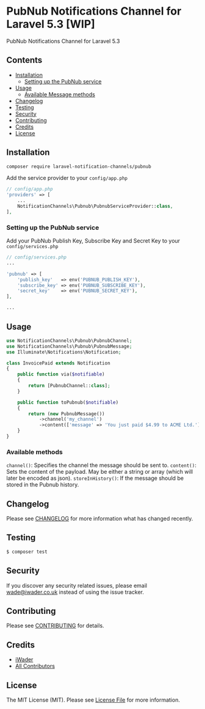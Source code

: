 # PubNub Notifications Channel for Laravel 5.3 [WIP]

PubNub Notifications Channel for Laravel 5.3

## Contents

- [Installation](#installation)
	- [Setting up the PubNub service](#setting-up-the-PubNub-service)
- [Usage](#usage)
	- [Available Message methods](#available-message-methods)
- [Changelog](#changelog)
- [Testing](#testing)
- [Security](#security)
- [Contributing](#contributing)
- [Credits](#credits)
- [License](#license)


## Installation

```bash
composer require laravel-notification-channels/pubnub
```

Add the service provider to your `config/app.php`

```php
// config/app.php
'providers' => [
    ...
    NotificationChannels\Pubnub\PubnubServiceProvider::class,
],
```

### Setting up the PubNub service

Add your PubNub Publish Key, Subscribe Key and Secret Key to your `config/services.php`

```php
// config/services.php
...

'pubnub' => [
    'publish_key'   => env('PUBNUB_PUBLISH_KEY'),
    'subscribe_key' => env('PUBNUB_SUBSCRIBE_KEY'),
    'secret_key'    => env('PUBNUB_SECRET_KEY'),
],

... 
```

## Usage

```php
use NotificationChannels\Pubnub\PubnubChannel;
use NotificationChannels\Pubnub\PubnubMessage;
use Illuminate\Notifications\Notification;

class InvoicePaid extends Notification
{
    public function via($notifiable)
    {
        return [PubnubChannel::class];
    }

    public function toPubnub($notifiable)
    {
        return (new PubnubMessage())
            ->channel('my_channel')
            ->content(['message' => 'You just paid $4.99 to ACME Ltd.']);
    }
}
```

### Available methods

`channel()`: Specifies the channel the message should be sent to.
`content()`: Sets the content of the payload. May be either a string or array (which will later be encoded as json).
`storeInHistory()`: If the message should be stored in the Pubnub history.

## Changelog

Please see [CHANGELOG](CHANGELOG.md) for more information what has changed recently.

## Testing

``` bash
$ composer test
```

## Security

If you discover any security related issues, please email wade@iwader.co.uk instead of using the issue tracker.

## Contributing

Please see [CONTRIBUTING](CONTRIBUTING.md) for details.

## Credits

- [iWader](https://github.com/iWader)
- [All Contributors](../../contributors)

## License

The MIT License (MIT). Please see [License File](LICENSE.md) for more information.
